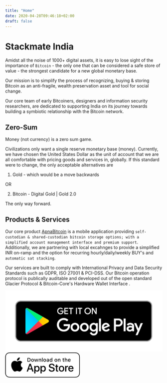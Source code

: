 ```yaml
---
title: "Home"
date: 2020-04-28T09:46:18+02:00
draft: false
---
```


# Stackmate India

Amidst all the noise of 1000+ digital assets, it is easy to lose sight of the importance of `Bitcoin` - the only one that can be considered a safe store of value - the strongest candidate for a new global monetary base.  

Our mission is to simplify the process of recognizing, buying & storing Bitcoin as an anti-fragile, wealth preservation asset and tool for social change.


Our core team of early Bitcoiners, designers and information security researchers, are dedicated to supporting India on its journey towards building a symbiotic relationship with the Bitcoin network.


## Zero-Sum

Money (not currency) is a zero sum game. 

Civilizations only want a single reserve monetary base (money). Currently, we have chosen the United States Dollar as the unit of account that we are all comfortable with pricing goods and services in, globally. If this standard were to change, the only acceptable alternatives are 

1. Gold - which would be a move backwards

OR 

2. Bitcoin - Digital Gold | Gold 2.0

The only way forward.


## Products & Services

Our core product [ApnaBitcoin](https://apna.com) is a mobile application providing `self-custodian & shared-custodian bitcoin storage options; with a simplified account management interface and premium support`. Additionally, we are partnering with local excahnges to provide a simplified INR on-ramp and the option for recurring hourly/daily/weekly BUY's and `automatic sat stacking`.

Our services are built to comply with International Privacy and Data Security Standards such as GDPR, ISO 27001 & PCI-DSS.
Our Bitcoin operation protocol is publically auditable and developed out of the open standard Glacier Protocol & Bitcoin-Core's Hardware Wallet Interface .

<img src="/images/google-play-badge.png" alt="PlayStore" style="width:100;height:25"/>

<img src="/images/apple-ios-badge.svg" alt="AppStore"/>

